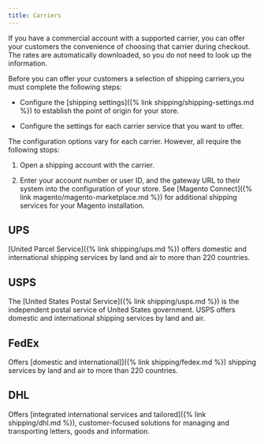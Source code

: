 ```yaml
---
title: Carriers
---
```


If you have a commercial account with a supported carrier, you can offer your customers the convenience of choosing that carrier during checkout. The rates are automatically downloaded, so you do not need to look up the information.

Before you can offer your customers a selection of shipping carriers,you must complete the following steps:

*  Configure the [shipping settings]({% link shipping/shipping-settings.md %}) to establish the point of origin for your store.

*  Configure the settings for each carrier service that you want to offer.

The configuration options vary for each carrier. However, all require the following stops:

1.  Open a shipping account with the carrier.
    
2.  Enter your account number or user ID, and the gateway URL to their system into the configuration of your store. See [Magento Connect]({% link magento/magento-marketplace.md %}) for additional shipping services for your Magento installation.

## UPS

[United Parcel Service]({% link shipping/ups.md %}) offers domestic and international shipping services by land and air to more than 220 countries.

## USPS

The [United States Postal Service]({% link shipping/usps.md %}) is the independent postal service of United States government. USPS offers domestic and international shipping services by land and air.

## FedEx

Offers [domestic and international]]({% link shipping/fedex.md %}) shipping services by land and air to more than 220 countries.

## DHL

Offers [integrated international services and tailored]({% link shipping/dhl.md %}), customer-focused solutions for managing and transporting letters, goods and information.
